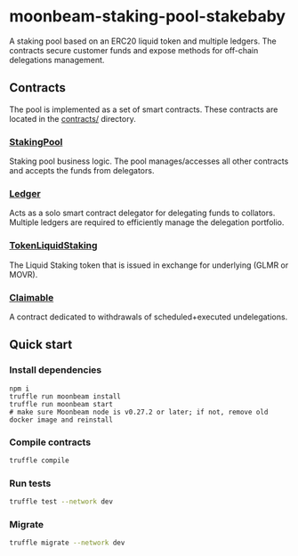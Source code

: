 # moonbeam-staking-pool-stakebaby

A staking pool based on an ERC20 liquid token and multiple ledgers. The contracts secure customer funds and expose methods for off-chain delegations management.


## Contracts
The pool is implemented as a set of smart contracts.
These contracts are located in the [contracts/](contracts/) directory.

### [StakingPool](contracts/StakingPool.sol)
Staking pool business logic. The pool manages/accesses all other contracts and accepts the funds from delegators.

### [Ledger](contracts/Ledger.sol)
Acts as a solo smart contract delegator for delegating funds to collators. Multiple ledgers are required to efficiently manage the delegation portfolio.

### [TokenLiquidStaking](contracts/TokenLiquidStaking.sol)
The Liquid Staking token that is issued in exchange for underlying (GLMR or MOVR).

### [Claimable](contracts/Claimable.sol)
A contract dedicated to withdrawals of scheduled+executed undelegations.


## Quick start
### Install dependencies

```bash=
npm i
truffle run moonbeam install
truffle run moonbeam start
# make sure Moonbeam node is v0.27.2 or later; if not, remove old docker image and reinstall
```

### Compile contracts

```bash
truffle compile
```

### Run tests

```bash
truffle test --network dev
```

### Migrate

```bash
truffle migrate --network dev
```
